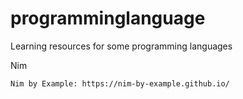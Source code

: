 # programminglanguage
Learning resources for some programming languages

Nim

    Nim by Example: https://nim-by-example.github.io/
